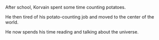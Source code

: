After school, Korvain spent some time counting potatoes.

He then tired of his potato-counting job and moved to the center of the world.

He now spends his time reading and talking about the universe.


